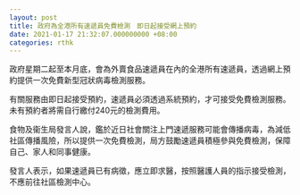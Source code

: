 ```yaml
---
layout: post
title: 政府為全港所有速遞員免費檢測　即日起接受網上預約
date: 2021-01-17 21:32:07.000000000 +08:00
categories: rthk
---
```


政府星期二起至本月底，會為外賣食品速遞員在內的全港所有速遞員，透過網上預約提供一次免費新型冠狀病毒檢測服務。

有關服務由即日起接受預約，速遞員必須透過系統預約，才可接受免費檢測服務。未有預約者將需自行繳付240元的檢測費用。

食物及衞生局發言人說，鑑於近日社會關注上門速遞服務可能會傳播病毒，為減低社區傳播風險，所以提供一次免費檢測，局方鼓勵速遞員積極參與免費檢測，保障自己、家人和同事健康。
 
發言人表示，如果速遞員已有病徵，應立即求醫，按照醫護人員的指示接受檢測，不應前往社區檢測中心。
